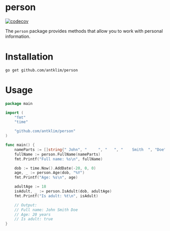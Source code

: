 # person

[![codecov](https://codecov.io/gh/antklim/person/branch/master/graph/badge.svg?token=B94ZN8UGS9)](https://codecov.io/gh/antklim/person)

The `person` package provides methods that allow you to work with personal information.

# Installation
`go get github.com/antklim/person`

# Usage
```go
package main

import (
	"fmt"
	"time"

	"github.com/antklim/person"
)

func main() {
	nameParts := []string{" John", "     ", "   ", "	Smith  ", "Doe"}
	fullName := person.FullName(nameParts)
	fmt.Printf("Full name: %s\n", fullName)

	dob := time.Now().AddDate(-20, 0, 0)
	age, _ := person.Age(dob, "%Y")
	fmt.Printf("Age: %s\n", age)

	adultAge := 18
	isAdult, _ := person.IsAdult(dob, adultAge)
	fmt.Printf("Is adult: %t\n", isAdult)

	// Output:
	// Full name: John Smith Doe
	// Age: 20 years
	// Is adult: true
}
```
